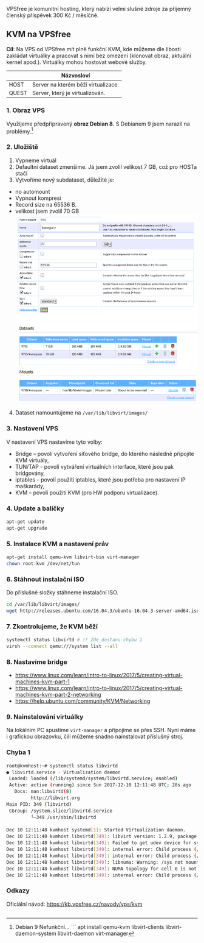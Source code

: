 VPSfree je komunitní hosting, který nabízí velmi slušné zdroje za příjemný členský příspěvek 300 Kč / měsíčně.

## KVM na VPSfree


**Cíl**: Na VPS od VPSfree mít plně funkční KVM, kde můžeme dle libosti zakládat virtuálky a pracovat s nimi bez omezení (klonovat obraz, aktuální kernel apod.). Virtuálky mohou hostovat webové služby.

||  Názvosloví |
|-------|-------|
| HOST  | Server na kterém běží virtualizace. |
| QUEST | Server, který je virtualizován.     |

### 1. Obraz VPS

Využijeme předpřipravený **obraz Debian 8**. S Debianem 9 jsem narazil na problémy.[^1]

### 2. Uložiště

1. Vypneme virtuál
2. Defaultní dataset zmenšíme. Já jsem zvolil velikost 7 GB, což pro HOSTa stačí
3. Vytvoříme nový subdataset, důležité je:
  - no automount
  - Vypnout kompresi
  - Record size na 65536 B.
  - velikost jsem zvolil 70 GB
  ![Nastavení subdatasetu](1-subdataset.png)
  ![Nastavení mountu](2-mount.png)
4. Dataset namountujeme na `/var/lib/libvirt/images/`

### 3. Nastavení VPS

V nastavení VPS nastavíme tyto volby:
  - Bridge – povolí vytvoření síťového bridge, do kterého následně připojíte KVM virtuály,
  - TUN/TAP - povolí vytváření virtuálních interface, které jsou pak bridgovány,
  - iptables – povolí použití iptables, které jsou potřeba pro nastavení IP maškarády,
  - KVM – povolí použití KVM (pro HW podporu virtualizace).

### 4. Update a balíčky

```bash
apt-get update
apt-get upgrade
```

### 5. Instalace KVM a nastavení práv

```bash
apt-get install qemu-kvm libvirt-bin virt-manager
chown root:kvm /dev/net/tun
```

### 6. Stáhnout instalační ISO

Do příslušné složky stáhneme instalační ISO.

```bash
cd /var/lib/libvirt/images/
wget http://releases.ubuntu.com/16.04.3/ubuntu-16.04.3-server-amd64.iso
```

### 7. Zkontrolujeme, že KVM běží

```bash
systemctl status libvirtd # !! Zde dostanu chybu 1
virsh --connect qemu:///system list --all
```

### 8. Nastavíme bridge
- https://www.linux.com/learn/intro-to-linux/2017/5/creating-virtual-machines-kvm-part-1
- https://www.linux.com/learn/intro-to-linux/2017/5/creating-virtual-machines-kvm-part-2-networking
- https://help.ubuntu.com/community/KVM/Networking

### 9. Nainstalování virtuálky

Na lokálním PC spustíme `virt-manager` a připojíme se přes SSH. Nyní máme i grafickou obrazovku, čili můžeme snadno nainstalovat příslušný stroj.

### Chyba 1

```bash
root@kvmhost:~# systemctl status libvirtd
● libvirtd.service - Virtualization daemon
 Loaded: loaded (/lib/systemd/system/libvirtd.service; enabled)
 Active: active (running) since Sun 2017-12-10 12:11:48 UTC; 28s ago
   Docs: man:libvirtd(8)
         http://libvirt.org
Main PID: 349 (libvirtd)
 CGroup: /system.slice/libvirtd.service
         └─349 /usr/sbin/libvirtd

Dec 10 12:11:48 kvmhost systemd[1]: Started Virtualization daemon.
Dec 10 12:11:48 kvmhost libvirtd[349]: libvirt version: 1.2.9, package: 9+deb8u4 (buildd 2017-03-29-21:11:06 binet)
Dec 10 12:11:48 kvmhost libvirtd[349]: Failed to get udev device for syspath '/sys/devices/virtual/dmi/id' or '/sys/class/dmi/id'
Dec 10 12:11:48 kvmhost libvirtd[349]: internal error: Child process (/usr/sbin/dmidecode -q -t 0,1,4,17) unexpected exit status 1: /dev/mem: No such file or directory
Dec 10 12:11:48 kvmhost libvirtd[349]: internal error: Child process (/usr/sbin/dmidecode -q -t 0,1,4,17) unexpected exit status 1: /dev/mem: No such file or directory
Dec 10 12:11:48 kvmhost libvirtd[349]: libnuma: Warning: /sys not mounted or invalid. Assuming one node: No such file or directory
Dec 10 12:11:48 kvmhost libvirtd[349]: NUMA topology for cell 0 is not available, ignoring
Dec 10 12:11:48 kvmhost libvirtd[349]: internal error: Child process (/usr/sbin/dmidecode -q -t 0,1,4,17) unexpected exit status 1: /dev/mem: No such file or directory
```

### Odkazy

Oficiální návod: https://kb.vpsfree.cz/navody/vps/kvm

[^1]: Debian 9 Nefunkční... ```
apt install qemu-kvm libvirt-clients libvirt-daemon-system libvirt-daemon virt-manager
```
